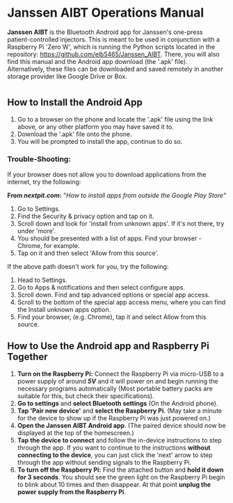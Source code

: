 # Janssen AIBT Operations Manual

**Janssen AIBT** is the Bluetooth Android app for Janssen's one-press patient-controlled injectors. This is meant to be used in conjunction with a Raspberry Pi 'Zero W', which is running the Python scripts located in the repository: https://github.com/elb5465/Janssen_AIBT. There, you will also find this manual and the Android app download (the '.apk' file). Alternatively, these files can be downloaded and saved remotely in another storage provider like Google Drive or Box.


# 

## How to Install the Android App

1. Go to a browser on the phone and locate the '.apk' file using the link above, or any other platform you may have saved it to. 
2. Download the '.apk' file onto the phone.
3. You will be prompted to install the app, continue to do so.

### Trouble-Shooting:

If your browser does not allow you to download applications from the internet, try the following:

**From *nextpit.com*:** "*How to install apps from outside the Google Play Store*"
1. Go to Settings.
2. Find the Security & privacy option and tap on it.
3. Scroll down and look for 'install from unknown apps'. If it's not there, try under 'more'.
4. You should be presented with a list of apps. Find your browser - Chrome, for example.
5. Tap on it and then select 'Allow from this source'.

If the above path doesn't work for you, try the following:

1. Head to Settings.
2. Go to Apps & notifications and then select configure apps.
3. Scroll down. Find and tap advanced options or special app access.
4. Scroll to the bottom of the special app access menu, where you can find the Install unknown apps option.
5. Find your browser, (e.g. Chrome), tap it and select Allow from this source.



## How to Use the Android app and Raspberry Pi Together

1. **Turn on the Raspberry Pi:**  Connect the Raspberry Pi via micro-USB to a  power supply of around ***5V*** and it will power on and begin running the necessary programs automatically (Most portable battery packs are suitable for this, but check their specifications).
2. **Go to settings** and **select Bluetooth settings** (On the Android phone).
3. **Tap 'Pair new device'** and **select the Raspberry Pi**.
(May take a minute for the device to show up if the Raspberry Pi was just powered on.)
5. **Open the Janssen AIBT Android app**.
(The paired device should now be displayed at the top of the homescreen.)
6. **Tap the device to connect** and follow the in-device instructions to step through the app. 
If you want to continue to the instructions **without connecting to the device**, you can just click the 'next' arrow to step through the app without sending signals to the Raspberry Pi.
8. **To turn off the Raspberry Pi:** Find the attached button and **hold it down for 3 seconds**. You should see the green light on the Raspberry Pi begin to blink about 10 times and then disappear. At that point **unplug the power supply from the Raspberry Pi**.


